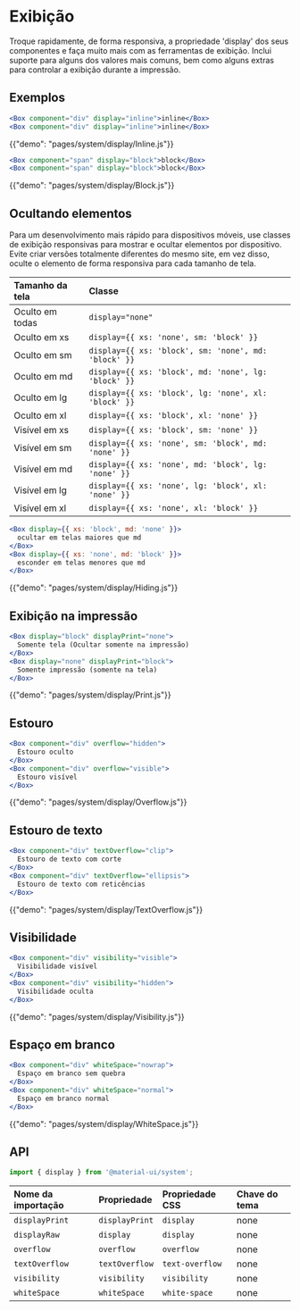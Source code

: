 # Exibição

<p class="description">Troque rapidamente, de forma responsiva, a propriedade 'display' dos seus componentes e faça muito mais com as ferramentas de exibição. Inclui suporte para alguns dos valores mais comuns, bem como alguns extras para controlar a exibição durante a impressão.</p>

## Exemplos

```jsx
<Box component="div" display="inline">inline</Box>
<Box component="div" display="inline">inline</Box>
```

{{"demo": "pages/system/display/Inline.js"}}

```jsx
<Box component="span" display="block">block</Box>
<Box component="span" display="block">block</Box>
```

{{"demo": "pages/system/display/Block.js"}}

## Ocultando elementos

Para um desenvolvimento mais rápido para dispositivos móveis, use classes de exibição responsivas para mostrar e ocultar elementos por dispositivo. Evite criar versões totalmente diferentes do mesmo site, em vez disso, oculte o elemento de forma responsiva para cada tamanho de tela.

| Tamanho da tela | Classe                                               |
|:--------------- |:---------------------------------------------------- |
| Oculto em todas | `display="none"`                                     |
| Oculto em xs    | `display={{ xs: 'none', sm: 'block' }}`              |
| Oculto em sm    | `display={{ xs: 'block', sm: 'none', md: 'block' }}` |
| Oculto em md    | `display={{ xs: 'block', md: 'none', lg: 'block' }}` |
| Oculto em lg    | `display={{ xs: 'block', lg: 'none', xl: 'block' }}` |
| Oculto em xl    | `display={{ xs: 'block', xl: 'none' }}`              |
| Visível em xs   | `display={{ xs: 'block', sm: 'none' }}`              |
| Visível em sm   | `display={{ xs: 'none', sm: 'block', md: 'none' }}`  |
| Visível em md   | `display={{ xs: 'none', md: 'block', lg: 'none' }}`  |
| Visível em lg   | `display={{ xs: 'none', lg: 'block', xl: 'none' }}`  |
| Visível em xl   | `display={{ xs: 'none', xl: 'block' }}`              |


```jsx
<Box display={{ xs: 'block', md: 'none' }}>
  ocultar em telas maiores que md
</Box>
<Box display={{ xs: 'none', md: 'block' }}>
  esconder em telas menores que md
</Box>
```

{{"demo": "pages/system/display/Hiding.js"}}

## Exibição na impressão

```jsx
<Box display="block" displayPrint="none">
  Somente tela (Ocultar somente na impressão)
</Box>
<Box display="none" displayPrint="block">
  Somente impressão (somente na tela)
</Box>
```

{{"demo": "pages/system/display/Print.js"}}

## Estouro

```jsx
<Box component="div" overflow="hidden">
  Estouro oculto
</Box>
<Box component="div" overflow="visible">
  Estouro visível
</Box>
```

{{"demo": "pages/system/display/Overflow.js"}}

## Estouro de texto

```jsx
<Box component="div" textOverflow="clip">
  Estouro de texto com corte
</Box>
<Box component="div" textOverflow="ellipsis">
  Estouro de texto com reticências
</Box>
```

{{"demo": "pages/system/display/TextOverflow.js"}}

## Visibilidade

```jsx
<Box component="div" visibility="visible">
  Visibilidade visível
</Box>
<Box component="div" visibility="hidden">
  Visibilidade oculta
</Box>
```

{{"demo": "pages/system/display/Visibility.js"}}

## Espaço em branco

```jsx
<Box component="div" whiteSpace="nowrap">
  Espaço em branco sem quebra
</Box>
<Box component="div" whiteSpace="normal">
  Espaço em branco normal
</Box>
```

{{"demo": "pages/system/display/WhiteSpace.js"}}

## API

```js
import { display } from '@material-ui/system';
```

| Nome da importação | Propriedade    | Propriedade CSS | Chave do tema |
|:------------------ |:-------------- |:--------------- |:------------- |
| `displayPrint`     | `displayPrint` | `display`       | none          |
| `displayRaw`       | `display`      | `display`       | none          |
| `overflow`         | `overflow`     | `overflow`      | none          |
| `textOverflow`     | `textOverflow` | `text-overflow` | none          |
| `visibility`       | `visibility`   | `visibility`    | none          |
| `whiteSpace`       | `whiteSpace`   | `white-space`   | none          |